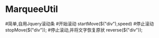 # MarqueeUtil
#简单,自用Jquery滚动条
#开始滚动
startMove($("div"),speed)
#停止滚动
stopMove($("div"));
#停止滚动,并将文字恢复原状
reverse($("div"));
